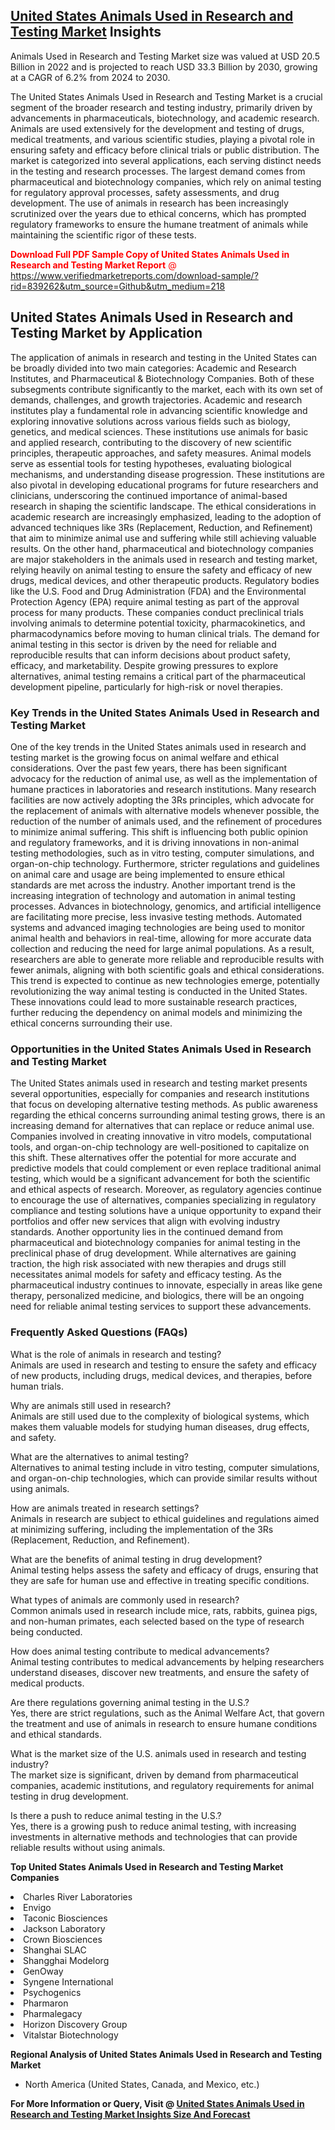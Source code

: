 <h2><a href="https://www.verifiedmarketreports.com/download-sample/?rid=839262&amp;utm_source=Github&amp;utm_medium=218" target="_blank">United States Animals Used in Research and Testing Market</a> Insights</h2><p>Animals Used in Research and Testing Market size was valued at USD 20.5 Billion in 2022 and is projected to reach USD 33.3 Billion by 2030, growing at a CAGR of 6.2% from 2024 to 2030.</p><p><p>The United States Animals Used in Research and Testing Market is a crucial segment of the broader research and testing industry, primarily driven by advancements in pharmaceuticals, biotechnology, and academic research. Animals are used extensively for the development and testing of drugs, medical treatments, and various scientific studies, playing a pivotal role in ensuring safety and efficacy before clinical trials or public distribution. The market is categorized into several applications, each serving distinct needs in the testing and research processes. The largest demand comes from pharmaceutical and biotechnology companies, which rely on animal testing for regulatory approval processes, safety assessments, and drug development. The use of animals in research has been increasingly scrutinized over the years due to ethical concerns, which has prompted regulatory frameworks to ensure the humane treatment of animals while maintaining the scientific rigor of these tests. <p><span class=""><span style="color: #ff0000;"><strong>Download Full PDF Sample Copy of United States Animals Used in Research and Testing Market Report</strong> @ </span><a href="https://www.verifiedmarketreports.com/download-sample/?rid=839262&amp;utm_source=Github&amp;utm_medium=218" target="_blank">https://www.verifiedmarketreports.com/download-sample/?rid=839262&amp;utm_source=Github&amp;utm_medium=218</a></span></p></p> <h2>United States Animals Used in Research and Testing Market by Application</h2> <p>The application of animals in research and testing in the United States can be broadly divided into two main categories: Academic and Research Institutes, and Pharmaceutical & Biotechnology Companies. Both of these subsegments contribute significantly to the market, each with its own set of demands, challenges, and growth trajectories. Academic and research institutes play a fundamental role in advancing scientific knowledge and exploring innovative solutions across various fields such as biology, genetics, and medical sciences. These institutions use animals for basic and applied research, contributing to the discovery of new scientific principles, therapeutic approaches, and safety measures. Animal models serve as essential tools for testing hypotheses, evaluating biological mechanisms, and understanding disease progression. These institutions are also pivotal in developing educational programs for future researchers and clinicians, underscoring the continued importance of animal-based research in shaping the scientific landscape. The ethical considerations in academic research are increasingly emphasized, leading to the adoption of advanced techniques like 3Rs (Replacement, Reduction, and Refinement) that aim to minimize animal use and suffering while still achieving valuable results. On the other hand, pharmaceutical and biotechnology companies are major stakeholders in the animals used in research and testing market, relying heavily on animal testing to ensure the safety and efficacy of new drugs, medical devices, and other therapeutic products. Regulatory bodies like the U.S. Food and Drug Administration (FDA) and the Environmental Protection Agency (EPA) require animal testing as part of the approval process for many products. These companies conduct preclinical trials involving animals to determine potential toxicity, pharmacokinetics, and pharmacodynamics before moving to human clinical trials. The demand for animal testing in this sector is driven by the need for reliable and reproducible results that can inform decisions about product safety, efficacy, and marketability. Despite growing pressures to explore alternatives, animal testing remains a critical part of the pharmaceutical development pipeline, particularly for high-risk or novel therapies.</p> <h3>Key Trends in the United States Animals Used in Research and Testing Market</h3> <p>One of the key trends in the United States animals used in research and testing market is the growing focus on animal welfare and ethical considerations. Over the past few years, there has been significant advocacy for the reduction of animal use, as well as the implementation of humane practices in laboratories and research institutions. Many research facilities are now actively adopting the 3Rs principles, which advocate for the replacement of animals with alternative models whenever possible, the reduction of the number of animals used, and the refinement of procedures to minimize animal suffering. This shift is influencing both public opinion and regulatory frameworks, and it is driving innovations in non-animal testing methodologies, such as in vitro testing, computer simulations, and organ-on-chip technology. Furthermore, stricter regulations and guidelines on animal care and usage are being implemented to ensure ethical standards are met across the industry. Another important trend is the increasing integration of technology and automation in animal testing processes. Advances in biotechnology, genomics, and artificial intelligence are facilitating more precise, less invasive testing methods. Automated systems and advanced imaging technologies are being used to monitor animal health and behaviors in real-time, allowing for more accurate data collection and reducing the need for large animal populations. As a result, researchers are able to generate more reliable and reproducible results with fewer animals, aligning with both scientific goals and ethical considerations. This trend is expected to continue as new technologies emerge, potentially revolutionizing the way animal testing is conducted in the United States. These innovations could lead to more sustainable research practices, further reducing the dependency on animal models and minimizing the ethical concerns surrounding their use.</p> <h3>Opportunities in the United States Animals Used in Research and Testing Market</h3> <p>The United States animals used in research and testing market presents several opportunities, especially for companies and research institutions that focus on developing alternative testing methods. As public awareness regarding the ethical concerns surrounding animal testing grows, there is an increasing demand for alternatives that can replace or reduce animal use. Companies involved in creating innovative in vitro models, computational tools, and organ-on-chip technology are well-positioned to capitalize on this shift. These alternatives offer the potential for more accurate and predictive models that could complement or even replace traditional animal testing, which would be a significant advancement for both the scientific and ethical aspects of research. Moreover, as regulatory agencies continue to encourage the use of alternatives, companies specializing in regulatory compliance and testing solutions have a unique opportunity to expand their portfolios and offer new services that align with evolving industry standards. Another opportunity lies in the continued demand from pharmaceutical and biotechnology companies for animal testing in the preclinical phase of drug development. While alternatives are gaining traction, the high risk associated with new therapies and drugs still necessitates animal models for safety and efficacy testing. As the pharmaceutical industry continues to innovate, especially in areas like gene therapy, personalized medicine, and biologics, there will be an ongoing need for reliable animal testing services to support these advancements.</p> <h3>Frequently Asked Questions (FAQs)</h3> <p>What is the role of animals in research and testing? <br>Animals are used in research and testing to ensure the safety and efficacy of new products, including drugs, medical devices, and therapies, before human trials.</p> <p>Why are animals still used in research? <br>Animals are still used due to the complexity of biological systems, which makes them valuable models for studying human diseases, drug effects, and safety.</p> <p>What are the alternatives to animal testing? <br>Alternatives to animal testing include in vitro testing, computer simulations, and organ-on-chip technologies, which can provide similar results without using animals.</p> <p>How are animals treated in research settings? <br>Animals in research are subject to ethical guidelines and regulations aimed at minimizing suffering, including the implementation of the 3Rs (Replacement, Reduction, and Refinement).</p> <p>What are the benefits of animal testing in drug development? <br>Animal testing helps assess the safety and efficacy of drugs, ensuring that they are safe for human use and effective in treating specific conditions.</p> <p>What types of animals are commonly used in research? <br>Common animals used in research include mice, rats, rabbits, guinea pigs, and non-human primates, each selected based on the type of research being conducted.</p> <p>How does animal testing contribute to medical advancements? <br>Animal testing contributes to medical advancements by helping researchers understand diseases, discover new treatments, and ensure the safety of medical products.</p> <p>Are there regulations governing animal testing in the U.S.? <br>Yes, there are strict regulations, such as the Animal Welfare Act, that govern the treatment and use of animals in research to ensure humane conditions and ethical standards.</p> <p>What is the market size of the U.S. animals used in research and testing industry? <br>The market size is significant, driven by demand from pharmaceutical companies, academic institutions, and regulatory requirements for animal testing in drug development.</p> <p>Is there a push to reduce animal testing in the U.S.? <br>Yes, there is a growing push to reduce animal testing, with increasing investments in alternative methods and technologies that can provide reliable results without using animals.</p> </p><p><strong>Top United States Animals Used in Research and Testing Market Companies</strong></p><div data-test-id=""><p><li>Charles River Laboratories</li><li> Envigo</li><li> Taconic Biosciences</li><li> Jackson Laboratory</li><li> Crown Biosciences</li><li> Shanghai SLAC</li><li> Shangghai Modelorg</li><li> GenOway</li><li> Syngene International</li><li> Psychogenics</li><li> Pharmaron</li><li> Pharmalegacy</li><li> Horizon Discovery Group</li><li> Vitalstar Biotechnology</li></p><div><strong>Regional Analysis of&nbsp;United States Animals Used in Research and Testing Market</strong></div><ul><li dir="ltr"><p dir="ltr">North America&nbsp;(United States, Canada, and Mexico, etc.)</p></li></ul><p><strong>For More Information or Query, Visit @&nbsp;</strong><strong><a href="https://www.verifiedmarketreports.com/product/animals-used-in-research-and-testing-market/?utm_source=Github&amp;utm_medium=218" target="_blank">United States Animals Used in Research and Testing Market Insights Size And Forecast</a></strong></p></div>
